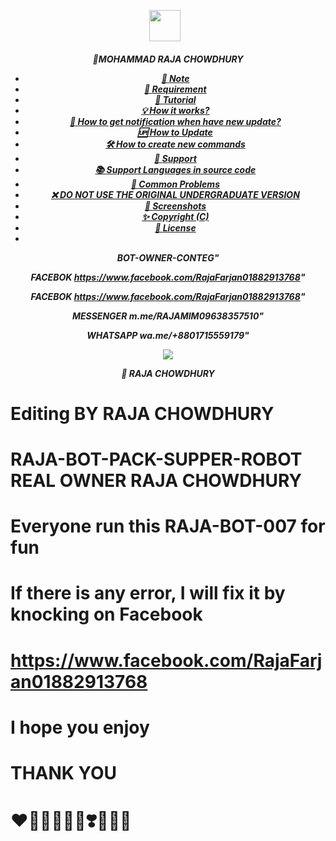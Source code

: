 <p align="center"><a href="https://www.facebook.com/RajaFarjan01882913768" target="_blank" rel="noopener noreferrer">
  <img src="https://i.imgur.com/mhZbqG3.jpeg" width="50" style="margin-right: 10px;"></a>
</p>
<h5 align="center">
🔹MOHAMMAD RAJA CHOWDHURY


- [📝 **Note**](#-note)
- [🚧 **Requirement**](#-requirement)
- [📝 **Tutorial**](#-tutorial)
- [💡 **How it works?**](#-how-it-works)
- [🔔 **How to get notification when have new update?**](#-how-to-get-notification-when-have-new-update)
- [🆙 **How to Update**](#-how-to-update)
- [🛠️ **How to create new commands**](#️-how-to-create-new-commands)
- [💭 **Support**](#-support)
- [📚 **Support Languages in source code**](#-support-languages-in-source-code)
- [📌 **Common Problems**](#-common-problems)
- [❌ **DO NOT USE THE ORIGINAL UNDERGRADUATE VERSION**](#-do-not-use-the-original-undergraduate-version)
- [📸 **Screenshots**](#-screenshots)
- [✨ **Copyright (C)**](#-copyright-c)
- [📜 **License**](#-license)
- 
BOT-OWNER-CONTEG"

 FACEBOK
https://www.facebook.com/RajaFarjan01882913768"

FACEBOK
https://www.facebook.com/RajaFarjan01882913768"

MESSENGER
m.me/RAJAMIM09638357510"

WHATSAPP
wa.me/+8801715559179"

<img align="center" src="https://i.imgur.com/EkmNZ6I.jpeg"/>


🔹 RAJA CHOWDHURY 


# Editing BY RAJA CHOWDHURY

# RAJA-BOT-PACK-SUPPER-ROBOT REAL OWNER RAJA CHOWDHURY

# Everyone run this RAJA-BOT-007 for fun

# If there is any error, I will fix it by knocking on Facebook

# https://www.facebook.com/RajaFarjan01882913768

# I hope you enjoy

# THANK YOU

# ❤️💛🤍💚💙💜❣️💟💘💌
